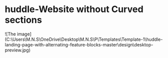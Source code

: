 # huddle-Website without Curved sections
![The image]
(C:\Users\M.N.S\OneDrive\Desktop\M.N.S\P\Templates\Template-1\huddle-landing-page-with-alternating-feature-blocks-master\design\desktop-preview.jpg)
